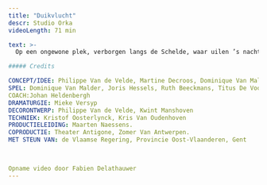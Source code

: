 ```yaml
---
title: "Duikvlucht"
descr: Studio Orka
videoLength: 71 min

text: >-
  Op een ongewone plek, verborgen langs de Schelde, waar uilen ’s nachts de wacht houden, ver weg van drukte en gewoel, staat iets te gebeuren. Vier mensen ontmoeten elkaar en delen er lief en leed, geheimen oh zo zwaar ... Wat als een geheim zo zwaar weegt dat je het alleen niet kunt dragen? Hoeveel weegt dat eigenlijk, een geheim? Kan je het per post versturen? En wil je zoiets wel in je brievenbus?

##### Credits

CONCEPT/IDEE: Philippe Van de Velde, Martine Decroos, Dominique Van Malder, Joris Hessels, Ruth Beeckmans, Titus De Voogdt, Thomas Devos  
SPEL: Dominique Van Malder, Joris Hessels, Ruth Beeckmans, Titus De Voogdt/Nico Sturm.  
COACH:Johan Heldenbergh  
DRAMATURGIE: Mieke Versyp  
DECORONTWERP: Philippe Van de Velde, Kwint Manshoven  
TECHNIEK: Kristof Oosterlynck, Kris Van Oudenhoven  
PRODUCTIELEIDING: Maarten Naessens.  
COPRODUCTIE: Theater Antigone, Zomer Van Antwerpen.  
MET STEUN VAN: de Vlaamse Regering, Provincie Oost-Vlaanderen, Gent

‍

Opname video door Fabien Delathauwer
---
```

